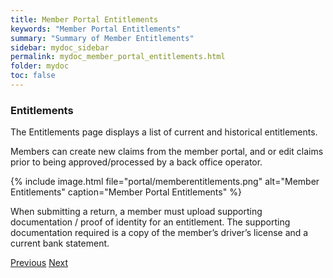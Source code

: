 ```yaml
---
title: Member Portal Entitlements
keywords: "Member Portal Entitlements"
summary: "Summary of Member Entitlements"
sidebar: mydoc_sidebar
permalink: mydoc_member_portal_entitlements.html
folder: mydoc
toc: false
---
```


### Entitlements

The Entitlements page displays a list of current and historical entitlements.

Members can create new claims from the member portal, and or edit claims prior to being approved/processed by a back office operator.

{% include image.html file="portal/memberentitlements.png" alt="Member Entitlements" caption="Member Portal Entitlements" %}

When submitting a return, a member must upload supporting documentation / proof of identity for an entitlement. The supporting documentation required is a copy of the member’s driver’s license and a current bank statement.

<a class="btn btn-default btn-lg pull-left" href="mydoc_member_portal_contributions.html" role="button">Previous</a>
<a class="btn btn-primary btn-lg pull-right" href="mydoc_member_portal_sereturns.html" role="button">Next</a>
